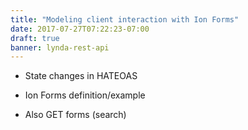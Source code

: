 ```yaml
---
title: "Modeling client interaction with Ion Forms"
date: 2017-07-27T07:22:23-07:00
draft: true
banner: lynda-rest-api
---
```


* State changes in HATEOAS

* Ion Forms definition/example

* Also GET forms (search)
